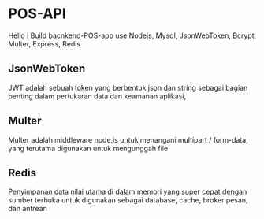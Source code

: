 # POS-API
Hello i Build bacnkend-POS-app use Nodejs, Mysql, JsonWebToken, Bcrypt, Multer, Express, Redis

## JsonWebToken
JWT adalah sebuah token yang berbentuk json dan string sebagai bagian penting dalam pertukaran data dan keamanan aplikasi,

## Multer
Multer adalah middleware node.js untuk menangani multipart / form-data, yang terutama digunakan untuk mengunggah file

## Redis
Penyimpanan data nilai utama di dalam memori yang super cepat dengan sumber terbuka untuk digunakan sebagai database, cache, broker pesan, dan antrean
